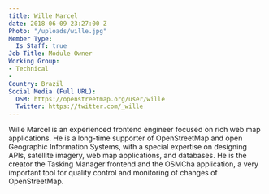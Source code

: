 ```yaml
---
title: Wille Marcel
date: 2018-06-09 23:27:00 Z
Photo: "/uploads/wille.jpg"
Member Type:
  Is Staff: true
Job Title: Module Owner
Working Group:
- Technical
-
Country: Brazil
Social Media (Full URL):
  OSM: https://openstreetmap.org/user/wille
  Twitter: https://twitter.com/_wille
---
```


Wille Marcel is an experienced frontend engineer focused on rich web map applications. He is a long-time supporter of OpenStreetMap and open Geographic Information Systems, with a special expertise on designing APIs, satellite imagery, web map applications, and databases. He is the creator the Tasking Manager frontend and the OSMCha application, a very important tool for quality control and monitoring of changes of OpenStreetMap.
